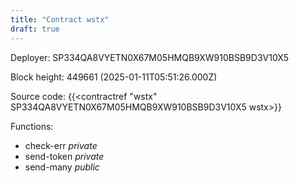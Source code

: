 ```yaml
---
title: "Contract wstx"
draft: true
---
```

Deployer: SP334QA8VYETN0X67M05HMQB9XW910BSB9D3V10X5


 



Block height: 449661 (2025-01-11T05:51:26.000Z)

Source code: {{<contractref "wstx" SP334QA8VYETN0X67M05HMQB9XW910BSB9D3V10X5 wstx>}}

Functions:

* check-err _private_
* send-token _private_
* send-many _public_
